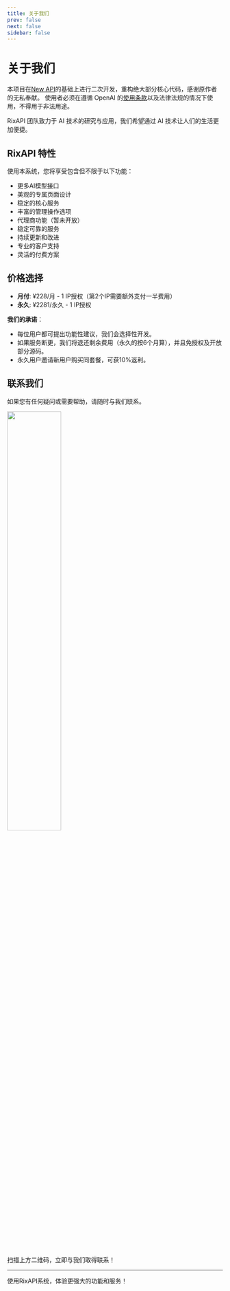 ```yaml
---
title: 关于我们
prev: false
next: false
sidebar: false
---
```


# 关于我们

本项目在[New API](https://github.com/Calcium-Ion/new-api)的基础上进行二次开发，重构绝大部分核心代码，感谢原作者的无私奉献。 使用者必须在遵循 OpenAI 的[使用条款](https://openai.com/policies/terms-of-use)以及法律法规的情况下使用，不得用于非法用途。

RixAPI 团队致力于 AI 技术的研究与应用，我们希望通过 AI 技术让人们的生活更加便捷。

## RixAPI 特性

使用本系统，您将享受包含但不限于以下功能：
- 更多AI模型接口
- 美观的专属页面设计
- 稳定的核心服务
- 丰富的管理操作选项
- 代理商功能（暂未开放）
- 稳定可靠的服务
- 持续更新和改进
- 专业的客户支持
- 灵活的付费方案

## 价格选择

- **月付**: ¥228/月 - 1 IP授权（第2个IP需要额外支付一半费用）
- **永久**: ¥2281/永久 - 1 IP授权

**我们的承诺**：
- 每位用户都可提出功能性建议，我们会选择性开发。
- 如果服务断更，我们将退还剩余费用（永久的按6个月算），并且免授权及开放部分源码。
- 永久用户邀请新用户购买同套餐，可获10%返利。

## 联系我们

如果您有任何疑问或需要帮助，请随时与我们联系。

<img src="https://img.fy6b.com/2024/08/24/3e2c4d284e837.png" width="50%"/>

扫描上方二维码，立即与我们取得联系！

---

使用RixAPI系统，体验更强大的功能和服务！


